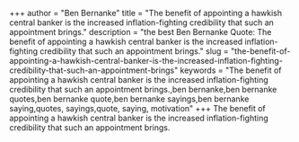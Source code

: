 +++
author = "Ben Bernanke"
title = "The benefit of appointing a hawkish central banker is the increased inflation-fighting credibility that such an appointment brings."
description = "the best Ben Bernanke Quote: The benefit of appointing a hawkish central banker is the increased inflation-fighting credibility that such an appointment brings."
slug = "the-benefit-of-appointing-a-hawkish-central-banker-is-the-increased-inflation-fighting-credibility-that-such-an-appointment-brings"
keywords = "The benefit of appointing a hawkish central banker is the increased inflation-fighting credibility that such an appointment brings.,ben bernanke,ben bernanke quotes,ben bernanke quote,ben bernanke sayings,ben bernanke saying,quotes, sayings,quote, saying, motivation"
+++
The benefit of appointing a hawkish central banker is the increased inflation-fighting credibility that such an appointment brings.

